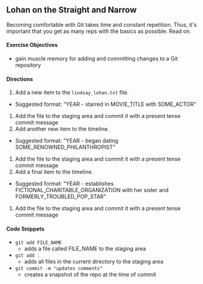## Lohan on the Straight and Narrow

Becoming comfortable with Git takes time and constant repetition. Thus, it's important that you get as many reps with the basics as possible. Read on.

#### Exercise Objectives

- gain muscle memory for adding and committing changes to a Git repository

#### Directions

1. Add a new item to the `lindsay_lohan.txt` file.
  - Suggested format: "YEAR - starred in MOVIE_TITLE with SOME_ACTOR"
1. Add the file to the staging area and commit it with a present tense commit message
1. Add another new item to the timeline.
  - Suggested format: "YEAR - began dating SOME_RENOWNED_PHILANTHROPIST"
1. Add the file to the staging area and commit it with a present tense commit message
1. Add a final item to the timeline.
  - Suggested format: "YEAR - establishes FICTIONAL_CHARITABLE_ORGANIZATION with her sister and FORMERLY_TROUBLED_POP_STAR"
1. Add the file to the staging area and commit it with a present tense commit message

#### Code Snippets

- `git add FILE_NAME` 
  - adds a file called FILE_NAME to the staging area
- `git add .` 
  - adds all files in the current directory to the staging area
- `git commit -m "updates comments"` 
  - creates a snapshot of the repo at the time of commit



